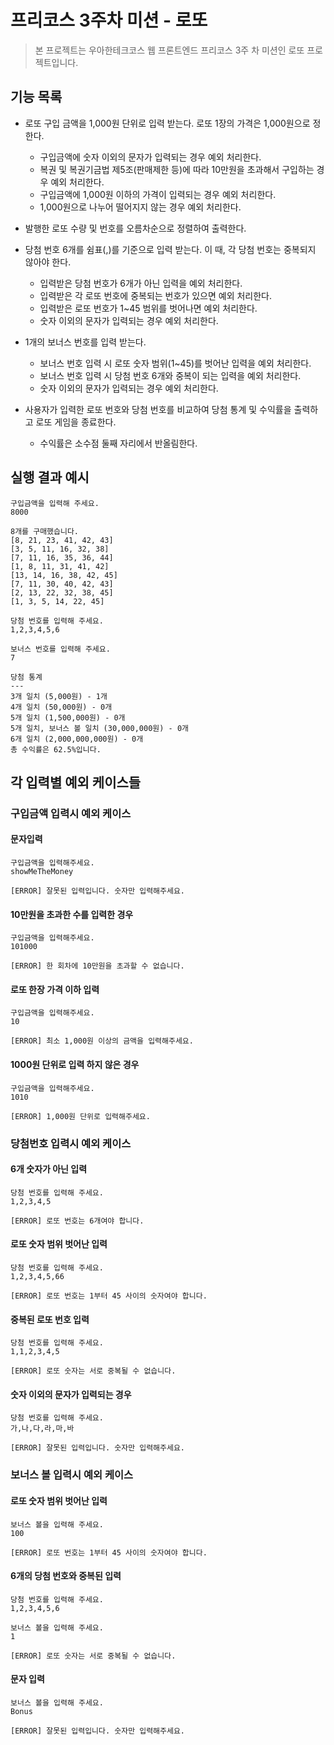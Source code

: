 # 프리코스 3주차 미션 - 로또

> 본 프로젝트는 우아한테크코스 웹 프론트엔드 프리코스 3주 차 미션인 로또 프로젝트입니다.

## 기능 목록

- 로또 구입 금액을 1,000원 단위로 입력 받는다. 로또 1장의 가격은 1,000원으로 정한다.

  - 구입금액에 숫자 이외의 문자가 입력되는 경우 예외 처리한다.
  - 복권 및 복권기금법 제5조(판매제한 등)에 따라 10만원을 초과해서 구입하는 경우 예외 처리한다.
  - 구입금액에 1,000원 이하의 가격이 입력되는 경우 예외 처리한다.
  - 1,000원으로 나누어 떨어지지 않는 경우 예외 처리한다.

- 발행한 로또 수량 및 번호를 오름차순으로 정렬하여 출력한다.

- 당첨 번호 6개를 쉼표(,)를 기준으로 입력 받는다. 이 때, 각 당첨 번호는 중복되지 않아야 한다.

  - 입력받은 당첨 번호가 6개가 아닌 입력을 예외 처리한다.
  - 입력받은 각 로또 번호에 중복되는 번호가 있으면 예외 처리한다.
  - 입력받은 로또 번호가 1~45 범위를 벗어나면 예외 처리한다.
  - 숫자 이외의 문자가 입력되는 경우 예외 처리한다.

- 1개의 보너스 번호를 입력 받는다.

  - 보너스 번호 입력 시 로또 숫자 범위(1~45)를 벗어난 입력을 예외 처리한다.
  - 보너스 번호 입력 시 당첨 번호 6개와 중복이 되는 입력을 예외 처리한다.
  - 숫자 이외의 문자가 입력되는 경우 예외 처리한다.

- 사용자가 입력한 로또 번호와 당첨 번호를 비교하여 당첨 통계 및 수익률을 출력하고 로또 게임을 종료한다.
  - 수익률은 소수점 둘째 자리에서 반올림한다.

## 실행 결과 예시

```
구입금액을 입력해 주세요.
8000

8개를 구매했습니다.
[8, 21, 23, 41, 42, 43]
[3, 5, 11, 16, 32, 38]
[7, 11, 16, 35, 36, 44]
[1, 8, 11, 31, 41, 42]
[13, 14, 16, 38, 42, 45]
[7, 11, 30, 40, 42, 43]
[2, 13, 22, 32, 38, 45]
[1, 3, 5, 14, 22, 45]

당첨 번호를 입력해 주세요.
1,2,3,4,5,6

보너스 번호를 입력해 주세요.
7

당첨 통계
---
3개 일치 (5,000원) - 1개
4개 일치 (50,000원) - 0개
5개 일치 (1,500,000원) - 0개
5개 일치, 보너스 볼 일치 (30,000,000원) - 0개
6개 일치 (2,000,000,000원) - 0개
총 수익률은 62.5%입니다.
```

## 각 입력별 예외 케이스들

### 구입금액 입력시 예외 케이스

#### 문자입력

```
구입금액을 입력해주세요.
showMeTheMoney

[ERROR] 잘못된 입력입니다. 숫자만 입력해주세요.
```

#### 10만원을 초과한 수를 입력한 경우

```
구입금액을 입력해주세요.
101000

[ERROR] 한 회차에 10만원을 초과할 수 없습니다.
```

#### 로또 한장 가격 이하 입력

```
구입금액을 입력해주세요.
10

[ERROR] 최소 1,000원 이상의 금액을 입력해주세요.
```

#### 1000원 단위로 입력 하지 않은 경우

```
구입금액을 입력해주세요.
1010

[ERROR] 1,000원 단위로 입력해주세요.
```

### 당첨번호 입력시 예외 케이스

#### 6개 숫자가 아닌 입력

```
당첨 번호를 입력해 주세요.
1,2,3,4,5

[ERROR] 로또 번호는 6개여야 합니다.
```

#### 로또 숫자 범위 벗어난 입력

```
당첨 번호를 입력해 주세요.
1,2,3,4,5,66

[ERROR] 로또 번호는 1부터 45 사이의 숫자여야 합니다.
```

#### 중복된 로또 번호 입력

```
당첨 번호를 입력해 주세요.
1,1,2,3,4,5

[ERROR] 로또 숫자는 서로 중복될 수 없습니다.
```

#### 숫자 이외의 문자가 입력되는 경우

```
당첨 번호를 입력해 주세요.
가,나,다,라,마,바

[ERROR] 잘못된 입력입니다. 숫자만 입력해주세요.
```

### 보너스 볼 입력시 예외 케이스

#### 로또 숫자 범위 벗어난 입력

```
보너스 볼을 입력해 주세요.
100

[ERROR] 로또 번호는 1부터 45 사이의 숫자여야 합니다.
```

#### 6개의 당첨 번호와 중복된 입력

```
당첨 번호를 입력해 주세요.
1,2,3,4,5,6

보너스 볼을 입력해 주세요.
1

[ERROR] 로또 숫자는 서로 중복될 수 없습니다.
```

#### 문자 입력

```
보너스 볼을 입력해 주세요.
Bonus

[ERROR] 잘못된 입력입니다. 숫자만 입력해주세요.
```
